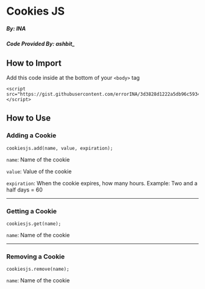 # Cookies JS
##### By: INA
##### Code Provided By: ashbit_

## How to Import

Add this code inside at the bottom of your ` <body> ` tag
```
<script src="https://gist.githubusercontent.com/errorINA/3d3828d1222a5db96c5934a43695b0cb/raw/19b2d9d8d27ba9c458ee77010d5c58c990eedddf/cookiesjs.js"></script>
```

## How to Use
### Adding a Cookie

```
cookiesjs.add(name, value, expiration);
```

` name `: Name of the cookie

` value `: Value of the cookie

` expiration `: When the cookie expires, how many hours. Example: Two and a half days = 60

***

### Getting a Cookie

```
cookiesjs.get(name);
```

` name `: Name of the cookie

***

### Removing a Cookie

```
cookiesjs.remove(name);
```

` name `: Name of the cookie
